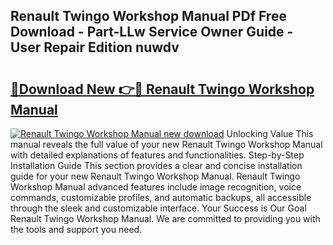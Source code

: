 ## Renault Twingo Workshop Manual PDf Free Download - Part-LLw Service Owner Guide - User Repair Edition nuwdv

# <h2><a href="http://cf19593.oget.top/?id=Renault+Twingo+Workshop+Manual">🔗Download New 👉🔴 Renault Twingo Workshop Manual</a></h2>

[![Renault Twingo Workshop Manual new download](https://i.imgur.com/5g1atiW.png)](http://cf19593.oget.top/?id=Renault+Twingo+Workshop+Manual)
Unlocking Value This manual reveals the full value of your new Renault Twingo Workshop Manual with detailed explanations of features and functionalities. Step-by-Step Installation Guide This section provides a clear and concise installation guide for your new Renault Twingo Workshop Manual. Renault Twingo Workshop Manual advanced features include image recognition, voice commands, customizable profiles, and automatic backups, all accessible through the sleek and customizable interface. Your Success is Our Goal Renault Twingo Workshop Manual. We are committed to providing you with the tools and support you need.
